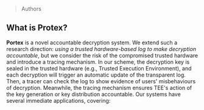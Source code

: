 > Authors

## What is Protex?

**Portex** is a novel accountable decryption system. We extend such a research direction: *using a trusted hardware-based log to make decryption accountable*, but we consider the risk of the compromised trusted hardware and introduce a tracing mechanism. In our scheme, the decryption key is sealed in the trusted hardware (e.g., Trusted Execution Environment), and each decryption will trigger an automatic update of the transparent log. Then, a tracer can check the log to show evidence of users' misbehaviours of decryption. Meanwhile, the tracing mechanism ensures TEE's action of the key generation or key distribution accountable. Our systems have several immediate applications, covering:
